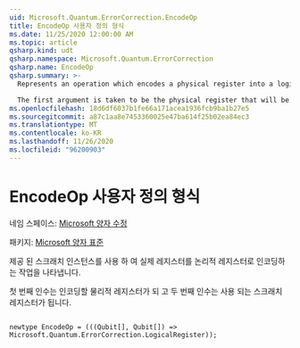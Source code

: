 ```yaml
---
uid: Microsoft.Quantum.ErrorCorrection.EncodeOp
title: EncodeOp 사용자 정의 형식
ms.date: 11/25/2020 12:00:00 AM
ms.topic: article
qsharp.kind: udt
qsharp.namespace: Microsoft.Quantum.ErrorCorrection
qsharp.name: EncodeOp
qsharp.summary: >-
  Represents an operation which encodes a physical register into a logical register, using the provided scratch qubits.

  The first argument is taken to be the physical register that will be encoded, while the second argument is taken to be the scratch register that will be used.
ms.openlocfilehash: 18d6df6037b1fe66a171acea1936fcb9ba1b27e5
ms.sourcegitcommit: a87c1aa8e7453360025e47ba614f25b02ea84ec3
ms.translationtype: MT
ms.contentlocale: ko-KR
ms.lasthandoff: 11/26/2020
ms.locfileid: "96200903"
---
```

# <a name="encodeop-user-defined-type"></a>EncodeOp 사용자 정의 형식

네임 스페이스: [Microsoft 양자 수정](xref:Microsoft.Quantum.ErrorCorrection)

패키지: [Microsoft 양자 표준](https://nuget.org/packages/Microsoft.Quantum.Standard)


제공 된 스크래치 인스턴스를 사용 하 여 실제 레지스터를 논리적 레지스터로 인코딩하는 작업을 나타냅니다.

첫 번째 인수는 인코딩할 물리적 레지스터가 되 고 두 번째 인수는 사용 되는 스크래치 레지스터가 됩니다.

```qsharp

newtype EncodeOp = (((Qubit[], Qubit[]) => Microsoft.Quantum.ErrorCorrection.LogicalRegister));
```

